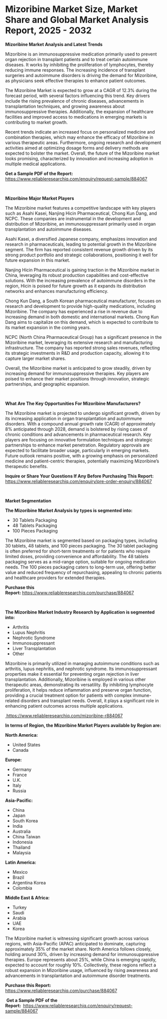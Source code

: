 <p><h1>Mizoribine Market Size, Market Share and Global Market Analysis Report, 2025 - 2032</h1></p><p><strong>Mizoribine Market Analysis and Latest Trends</strong></p>
<p><p>Mizoribine is an immunosuppressive medication primarily used to prevent organ rejection in transplant patients and to treat certain autoimmune diseases. It works by inhibiting the proliferation of lymphocytes, thereby reducing immune responses. The increasing incidence of transplant surgeries and autoimmune disorders is driving the demand for Mizoribine, as physicians seek effective therapies to enhance patient outcomes.</p><p>The Mizoribine Market is expected to grow at a CAGR of 12.3% during the forecast period, with several factors influencing this trend. Key drivers include the rising prevalence of chronic diseases, advancements in transplantation techniques, and growing awareness about immunosuppressive therapies. Additionally, the expansion of healthcare facilities and improved access to medications in emerging markets is contributing to market growth.</p><p>Recent trends indicate an increased focus on personalized medicine and combination therapies, which may enhance the efficacy of Mizoribine in various therapeutic areas. Furthermore, ongoing research and development activities aimed at optimizing dosage forms and delivery methods are expected to bolster the market. Overall, the future of the Mizoribine market looks promising, characterized by innovation and increasing adoption in multiple medical applications.</p></p>
<p><strong>Get a Sample PDF of the Report:&nbsp;</strong> <a href="https://www.reliableresearchiq.com/enquiry/request-sample/884067?utm_campaign=1900&utm_medium=2&utm_source=Github&utm_content=ia&utm_term=19042025&utm_id=mizoribine">https://www.reliableresearchiq.com/enquiry/request-sample/884067</a></p>
<p>&nbsp;</p>
<p><strong>Mizoribine Major Market Players</strong></p>
<p><p>The Mizoribine market features a competitive landscape with key players such as Asahi Kasei, Nanjing Hicin Pharmaceutical, Chong Kun Dang, and NCPC. These companies are instrumental in the development and distribution of Mizoribine, an immunosuppressant primarily used in organ transplantation and autoimmune diseases.</p><p>Asahi Kasei, a diversified Japanese company, emphasizes innovation and research in pharmaceuticals, leading to potential growth in the Mizoribine segment. The firm has reported consistent revenue growth driven by its strong product portfolio and strategic collaborations, positioning it well for future expansion in this market.</p><p>Nanjing Hicin Pharmaceutical is gaining traction in the Mizoribine market in China, leveraging its robust production capabilities and cost-effective solutions. With the increasing prevalence of autoimmune disorders in the region, Hicin is poised for future growth as it expands its distribution networks and enhances manufacturing efficiency.</p><p>Chong Kun Dang, a South Korean pharmaceutical manufacturer, focuses on research and development to provide high-quality medications, including Mizoribine. The company has experienced a rise in revenue due to increasing demand in both domestic and international markets. Chong Kun Dang aims to capitalize on this demand, which is expected to contribute to its market expansion in the coming years.</p><p>NCPC (North China Pharmaceutical Group) has a significant presence in the Mizoribine market, leveraging its extensive research and manufacturing infrastructure. The company has reported strong sales revenues, reflecting its strategic investments in R&D and production capacity, allowing it to capture larger market shares.</p><p>Overall, the Mizoribine market is anticipated to grow steadily, driven by increasing demand for immunosuppressive therapies. Key players are poised to enhance their market positions through innovation, strategic partnerships, and geographic expansion.</p></p>
<p>&nbsp;</p>
<p><strong>What Are The Key Opportunities For Mizoribine Manufacturers?</strong></p>
<p><p>The Mizoribine market is projected to undergo significant growth, driven by its increasing application in organ transplantation and autoimmune disorders. With a compound annual growth rate (CAGR) of approximately 8% anticipated through 2028, demand is bolstered by rising cases of chronic conditions and advancements in pharmaceutical research. Key players are focusing on innovative formulation techniques and strategic partnerships to enhance market penetration. Regulatory approvals are expected to facilitate broader usage, particularly in emerging markets. Future outlook remains positive, with a growing emphasis on personalized medicine and patient-centric therapies, potentially maximizing Mizoribine’s therapeutic benefits.</p></p>
<p><strong>Inquire or Share Your Questions If Any Before Purchasing This Report:</strong> <a href="https://www.reliableresearchiq.com/enquiry/pre-order-enquiry/884067?utm_campaign=1900&utm_medium=2&utm_source=Github&utm_content=ia&utm_term=19042025&utm_id=mizoribine">https://www.reliableresearchiq.com/enquiry/pre-order-enquiry/884067</a></p>
<p>&nbsp;</p>
<p><strong>Market Segmentation</strong></p>
<p><strong>The Mizoribine Market Analysis by types is segmented into:</strong></p>
<p><ul><li>30 Tablets Packaging</li><li>48 Tablets Packaging</li><li>100 Pieces Packaging</li></ul></p>
<p><p>The Mizoribine market is segmented based on packaging types, including 30 tablets, 48 tablets, and 100 pieces packaging. The 30 tablet packaging is often preferred for short-term treatments or for patients who require limited doses, providing convenience and affordability. The 48 tablets packaging serves as a mid-range option, suitable for ongoing medication needs. The 100 pieces packaging caters to long-term use, offering better value and reduced frequency of repurchasing, appealing to chronic patients and healthcare providers for extended therapies.</p></p>
<p><strong>Purchase this Report:&nbsp;</strong><a href="https://www.reliableresearchiq.com/purchase/884067?utm_campaign=1900&utm_medium=2&utm_source=Github&utm_content=ia&utm_term=19042025&utm_id=mizoribine">https://www.reliableresearchiq.com/purchase/884067</a></p>
<p>&nbsp;</p>
<p><strong>The Mizoribine Market Industry Research by Application is segmented into:</strong></p>
<p><ul><li>Arthritis</li><li>Lupus Nephritis</li><li>Nephrotic Syndrome</li><li>Immunosuppressant</li><li>Liver Transplantation</li><li>Other</li></ul></p>
<p><p>Mizoribine is primarily utilized in managing autoimmune conditions such as arthritis, lupus nephritis, and nephrotic syndrome. Its immunosuppressant properties make it essential for preventing organ rejection in liver transplantation. Additionally, Mizoribine is employed in various other therapeutic areas, demonstrating its versatility. By inhibiting lymphocyte proliferation, it helps reduce inflammation and preserve organ function, providing a crucial treatment option for patients with complex immune-related disorders and transplant needs. Overall, it plays a significant role in enhancing patient outcomes across multiple applications.</p></p>
<p><a href="https://www.reliableresearchiq.com/mizoribine-r884067?utm_campaign=1900&utm_medium=2&utm_source=Github&utm_content=ia&utm_term=19042025&utm_id=mizoribine">&nbsp;https://www.reliableresearchiq.com/mizoribine-r884067</a></p>
<p><strong>In terms of Region, the Mizoribine Market Players available by Region are:</strong></p>
<p>
    <p> <strong> North America: </strong>
        <ul>
            <li>United States</li>
            <li>Canada</li>
        </ul>
        </p> 
    <p> <strong> Europe: </strong>
        <ul>
            <li>Germany</li>
            <li>France</li>
            <li>U.K.</li>
            <li>Italy</li>
            <li>Russia</li>
        </ul>
        </p> 
    <p> <strong> Asia-Pacific: </strong>
        <ul>
            <li>China</li>
            <li>Japan</li>
            <li>South Korea</li>
            <li>India</li>
            <li>Australia</li>
            <li>China Taiwan</li>
            <li>Indonesia</li>
            <li>Thailand</li>
            <li>Malaysia</li>
        </ul>
        </p> 
    <p> <strong> Latin America: </strong>
        <ul>
            <li>Mexico</li>
            <li>Brazil</li>
            <li>Argentina Korea</li>
            <li>Colombia</li>
        </ul>
        </p> 
    <p> <strong> Middle East & Africa: </strong>
        <ul>
            <li>Turkey</li>
            <li>Saudi</li>
            <li>Arabia</li>
            <li>UAE</li>
            <li>Korea</li>
        </ul>
    </p>
    </p>
<p><p>The Mizoribine market is witnessing significant growth across various regions, with Asia-Pacific (APAC) anticipated to dominate, capturing approximately 35% of the market share. North America follows closely, holding around 30%, driven by increasing demand for immunosuppressive therapies. Europe represents about 25%, while China is emerging rapidly, expected to account for roughly 10%. Collectively, these regions reflect a robust expansion in Mizoribine usage, influenced by rising awareness and advancements in transplantation and autoimmune disorder treatments.</p></p>
<p><strong>Purchase this Report: </strong><a href="https://www.reliableresearchiq.com/purchase/884067?utm_campaign=1900&utm_medium=2&utm_source=Github&utm_content=ia&utm_term=19042025&utm_id=mizoribine">https://www.reliableresearchiq.com/purchase/884067</a></p>
<p>&nbsp;<strong>Get a Sample PDF of the Report:&nbsp;&nbsp;</strong><a href="https://www.reliableresearchiq.com/enquiry/request-sample/884067?utm_campaign=1900&utm_medium=2&utm_source=Github&utm_content=ia&utm_term=19042025&utm_id=mizoribine">https://www.reliableresearchiq.com/enquiry/request-sample/884067</a></p>
<p><strong></strong></p>
<p><p></p><p></p><p></p></p>